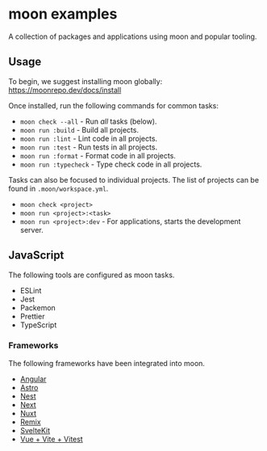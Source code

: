 # moon examples

A collection of packages and applications using moon and popular tooling.

## Usage

To begin, we suggest installing moon globally: https://moonrepo.dev/docs/install

Once installed, run the following commands for common tasks:

- `moon check --all` - Run _all_ tasks (below).
- `moon run :build` - Build all projects.
- `moon run :lint` - Lint code in all projects.
- `moon run :test` - Run tests in all projects.
- `moon run :format` - Format code in all projects.
- `moon run :typecheck` - Type check code in all projects.

Tasks can also be focused to individual projects. The list of projects can be found in
`.moon/workspace.yml`.

- `moon check <project>`
- `moon run <project>:<task>`
- `moon run <project>:dev` - For applications, starts the development server.

## JavaScript

The following tools are configured as moon tasks.

- ESLint
- Jest
- Packemon
- Prettier
- TypeScript

### Frameworks

The following frameworks have been integrated into moon.

- [Angular](./apps/angular-app/README.md)
- [Astro](./apps/astro-app/README.md)
- [Nest](./apps/nestjs-app/README.md)
- [Next](./apps/nextjs-app/README.md)
- [Nuxt](./apps/nuxt-app/README.md)
- [Remix](./apps/remix-app/README.md)
- [SvelteKit](./apps/sveltekit/README.md)
- [Vue + Vite + Vitest](./apps/vue-vite-app/README.md)
